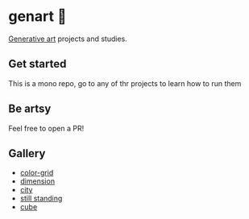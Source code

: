 # genart :art:

[Generative art](https://en.wikipedia.org/wiki/Generative_art) projects and studies.


## Get started
This is a mono repo, go to any of thr projects to learn how to run them

## Be artsy
Feel free to open a PR!


## Gallery
- [color-grid](https://naughty-bhaskara-69858d.netlify.app/)
- [dimension](https://build-13a184b9-ad49-4ee9-9d28-88cd5761a812.gtsb.io/)
- [city](https://stupefied-wright-31dd6e.netlify.app/)
- [still standing](https://covidsualise-brasil.netlify.app)
- [cube](https://blissful-archimedes-2dba1b.netlify.app/)
